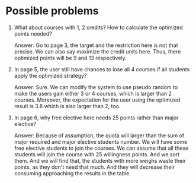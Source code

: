 # Possible problems

1. What about courses with 1, 2 credits? How to calculate the optimized points needed?

    Answer: Go to page 3, the target and the restriction here is not that precise. We can also say maximize the credit units here.
    Thus, there optimized points will be 9 and 13 respectively.

2. In page 5, the user still have chances to lose all 4 courses if all students apply the optimized strategy?

    Answer: Sure. We can modify the system to use pseudo random to make the users gain either 3 or 4 courses, which is larger than 2 courses. Moreover, the expectation for the user using the optimized result is 3.8 which is also larger than 2, too.

3. In page 6, why free elective here needs 25 points rather than major elective?

    Answer: Because of assumption, the quota will larger than the sum of major required and major elective students number. We will have some free elective students to join the courses. We can assume that all these students will join the course with 25 willingness points. And we sort them. And we will find that, the students with more weighs waste their points, as they don't need that much. And they will decrease their consuming approaching the results in the table.
